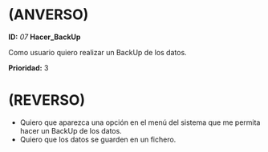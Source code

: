 # (ANVERSO)
**ID:** *07*  **Hacer_BackUp**

Como usuario quiero realizar un BackUp de los datos.

**Prioridad:** 3

# (REVERSO)

* Quiero que aparezca una opción en el menú del sistema que me permita hacer un  BackUp de los datos.
* Quiero que los datos se guarden en un fichero.
